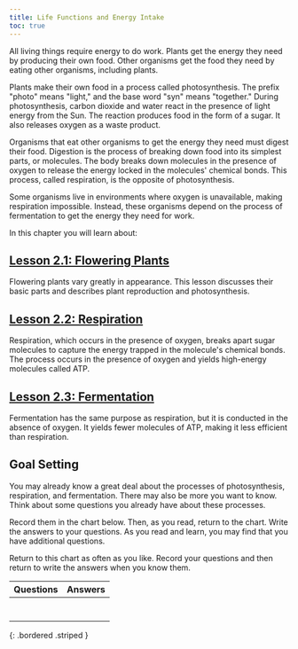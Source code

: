 ```yaml
---
title: Life Functions and Energy Intake
toc: true
---
```

All living things require energy to do work. Plants get the energy they need by producing their own food. Other organisms get the food they need by eating other organisms, including plants.

Plants make their own food in a process called photosynthesis. The prefix "photo" means "light," and the base word "syn" means "together." During photosynthesis, carbon dioxide and water react in the presence of light energy from the Sun. The reaction produces food in the form of a sugar. It also releases oxygen as a waste product.

Organisms that eat other organisms to get the energy they need must digest their food. Digestion is the process of breaking down food into its simplest parts, or molecules. The body breaks down molecules in the presence of oxygen to release the energy locked in the molecules' chemical bonds. This process, called respiration, is the opposite of photosynthesis.

Some organisms live in environments where oxygen is unavailable, making respiration impossible. Instead, these organisms depend on the process of fermentation to get the energy they need for work.

In this chapter you will learn about:

## [Lesson 2.1: Flowering Plants](lesson-2.1)

Flowering plants vary greatly in appearance. This lesson discusses their basic parts and describes plant reproduction and photosynthesis.

## [Lesson 2.2: Respiration](lesson-2.2)

Respiration, which occurs in the presence of oxygen, breaks apart sugar molecules to capture the energy trapped in the molecule's chemical bonds. The process occurs in the presence of oxygen and yields high-energy molecules called ATP.

## [Lesson 2.3: Fermentation](lesson-2.3)

Fermentation has the same purpose as respiration, but it is conducted in the absence of oxygen. It yields fewer molecules of ATP, making it less efficient than respiration.

## Goal Setting

You may already know a great deal about the processes of photosynthesis, respiration, and fermentation. There may also be more you want to know. Think about some questions you already have about these processes.

Record them in the chart below. Then, as you read, return to the chart. Write the answers to your questions. As you read and learn, you may find that you have additional questions.

Return to this chart as often as you like. Record your questions and then return to write the answers when you know them.

| Questions | Answers |
|:-:|:-:|
|  |  |
|  |  |
|  |  |
|  |  |
|  |  |
|  |  |
|  |  |
{: .bordered .striped }